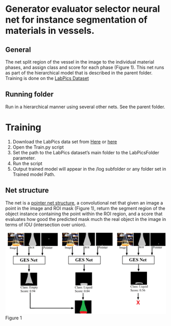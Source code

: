 ﻿# Generator evaluator selector neural net for instance segmentation of materials in vessels.


## General
The net split region of the vessel in the image to the individual material phases, and assign class and score for each phase (Figure 1). This net runs as part of the hierarchical model that is described in the parent folder. Training is done on the [LabPics Dataset](https://drive.google.com/file/d/1TZao7JDzxcJr_hMqYHLRcV2N0UHoH2c1/view?usp=sharing)


## Running folder
Run in a hierarchical manner using several other nets. See the parent folder.


# Training


1. Download the LabPics data set from [Here](https://drive.google.com/file/d/1TZao7JDzxcJr_hMqYHLRcV2N0UHoH2c1/view?usp=sharing) or [here](https://drive.google.com/file/d/1gfaM_6eZjtg7dkFShGl1gIfsXzj1KjIX/view?usp=sharing)
2. Open the Train.py script
3. Set the path to the LabPics dataset’s main folder to the LabPicsFolder parameter.
4. Run the script 
5. Output trained model will appear in the /log subfolder or any folder set in Trained model Path.




## Net structure
The net is a [pointer net structure](https://arxiv.org/ftp/arxiv/papers/1902/1902.07810.pdf), a convolutional net that given an image a point in the image and ROI mask (Figure 1), return the segment region of the object instance containing the point within the ROI region, and a score that evaluates how good the predicted mask much the real object in the image in terms of IOU (intersection over union).


![](InstanceMaterial/Figure1.png)
Figure 1
